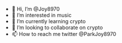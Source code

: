- 👋 Hi, I’m @Joy8970
- 👀 I’m interested in music
- 🌱 I’m currently learning crypto
- 💞️ I’m looking to collaborate on crypto
- 📫 How to reach me twitter @ParkJoy8970

<!---
Joy8970/Joy8970 is a ✨ special ✨ repository because its `README.md` (this file) appears on your GitHub profile.
You can click the Preview link to take a look at your changes.
--->
